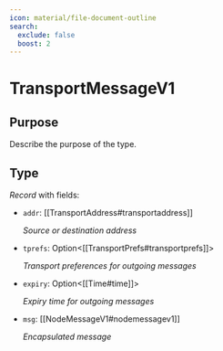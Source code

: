 ```yaml
---
icon: material/file-document-outline
search:
  exclude: false
  boost: 2
---
```


# TransportMessageV1

## Purpose

<!-- --8<-- [start:purpose] -->
Describe the purpose of the type.
<!-- --8<-- [end:purpose] -->

## Type

<!-- --8<-- [start:type] -->
<div class="type" markdown>

*Record* with fields:

- `addr`: [[TransportAddress#transportaddress]]

  *Source or destination address*

- `tprefs`: Option<[[TransportPrefs#transportprefs]]>

  *Transport preferences for outgoing messages*

- `expiry`: Option<[[Time#time]]>

  *Expiry time for outgoing messages*

- `msg`: [[NodeMessageV1#nodemessagev1]]

  *Encapsulated message*

</div>
<!-- --8<-- [end:type] -->
